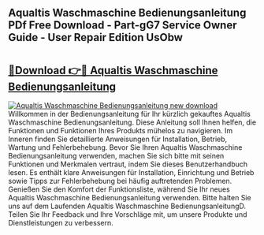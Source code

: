 ## Aqualtis Waschmaschine Bedienungsanleitung PDf Free Download - Part-gG7 Service Owner Guide - User Repair Edition UsObw

# <h2><a href="http://df44lh.blite.top/?on=Aqualtis+Waschmaschine+Bedienungsanleitung">🔗Download 👉🔴 Aqualtis Waschmaschine Bedienungsanleitung</a></h2>

[![Aqualtis Waschmaschine Bedienungsanleitung new download](https://i.imgur.com/lujVjoI.png)](http://df44lh.blite.top/?on=Aqualtis+Waschmaschine+Bedienungsanleitung)
Willkommen in der Bedienungsanleitung für Ihr kürzlich gekauftes Aqualtis Waschmaschine Bedienungsanleitung. Diese Anleitung soll Ihnen helfen, die Funktionen und Funktionen Ihres Produkts mühelos zu navigieren. Im Inneren finden Sie detaillierte Anweisungen für Installation, Betrieb, Wartung und Fehlerbehebung. Bevor Sie Ihren Aqualtis Waschmaschine Bedienungsanleitung verwenden, machen Sie sich bitte mit seinen Funktionen und Merkmalen vertraut, indem Sie dieses Benutzerhandbuch lesen. Es enthält klare Anweisungen für Installation, Einrichtung und Betrieb sowie Tipps zur Fehlerbehebung bei häufig auftretenden Problemen. Genießen Sie den Komfort der Funktionsliste, während Sie Ihr neues Aqualtis Waschmaschine Bedienungsanleitung verwenden. Bitte halten Sie uns auf dem Laufenden Aqualtis Waschmaschine BedienungsanleitungD. Teilen Sie Ihr Feedback und Ihre Vorschläge mit, um unsere Produkte und Dienstleistungen zu verbessern.
